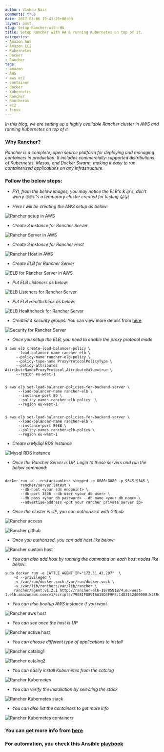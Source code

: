 ```yaml
---
author: Vishnu Nair
comments: true
date: 2017-03-06 19:43:25+00:00
layout: post
slug: Setup-Rancher-with-HA
title: Setup Rancher with HA & running Kubernetes on top of it.
categories:
- Amazon AWS
- Amazon EC2
- Kubernetes
- Docker
- Rancher
tags:
- amazon
- AWS
- aws ec2
- container
- docker
- kubernetes
- Rancher
- Rancheros
- ec2
- linux
---
```


*In this blog, we are setting up a highly available Rancher cluster in AWS and running Kubernetes on top of it*


### Why Rancher?

*Rancher is a complete, open source platform for deploying and managing containers in production. It includes commercially-supported distributions of Kubernetes, Mesos, and Docker Swarm, making it easy to run containerized applications on any infrastructure.*

### Follow the below steps:

* *FYI, from the below images, you may notice the ELB's & ip's, don't worry 🙄🙄 it's a temporary cluster created for testing 😛😜*

* *Here I will be creating the AWS setup as below:*

![Rancher setup in AWS](/images/rancher-aws-setup.png)

* *Create 3 instance for Rancher Server*

![Rancher Server in AWS](/images/rancher-server.png)

* *Create 3 instance for Rancher Host*

![Rancher Host in AWS](/images/rancher-host.png)

* *Create ELB for Rancher Server*

![ELB for Rancher Server in AWS](/images/rancher-elb.png)

* *Put ELB Listeners as below:*

![ELB Listeners for Rancher Server](/images/rancher-elb-listeners.png)

* *Put ELB Healthcheck as below:*

![ELB Healthcheck for Rancher Server](/images/rancher-elb-healthcheck.png)

* *Created 4 security groups:*
  You can view more details from [here](https://docs.rancher.com/rancher/v1.5/en/installing-rancher/installing-server/)

![Security for Rancher Server](/images/aws-rancher-sg.png)

* *Once you setup the ELB, you need to enable the proxy protocol mode*

```
$ aws elb create-load-balancer-policy \
     --load-balancer-name rancher-elb \  
     --policy-name rancher-elb-policy \
     --policy-type-name ProxyProtocolPolicyType \
     --policy-attributes AttributeName=ProxyProtocol,AttributeValue=true \
     --region eu-west-1

```   


```

$ aws elb set-load-balancer-policies-for-backend-server \
      --load-balancer-name rancher-elb \
      --instance-port 80 \
      --policy-names rancher-elb-policy  \
      --region eu-west-1

```

```

$ aws elb set-load-balancer-policies-for-backend-server \
      --load-balancer-name rancher-elb \
      --instance-port 8080 \
      --policy-names rancher-elb-policy \
      --region eu-west-1

```

* *Create a MySql RDS instance*

![Mysql RDS instance](/images/rancher-mysql.png)

* *Once the Rancher Server is UP, Login to those servers and run the below command:*

```

docker run -d --restart=unless-stopped -p 8080:8080 -p 9345:9345 \
       rancher/server:latest \
       --db-host <your rds endpoint> \
       --db-port 3306 --db-user <your db user> \
       --db-pass <your db password> --db-name <your db name> \
       --advertise-address <put your rancher private server ip>

```

* *Once the cluster is UP, you can authorize it with Github*

![Rancher access](/images/rancher-access.png)

![Rancher github](/images/rancher-oauth-github.png)


* *Once you authorized, you can add host like below:*

![Rancher custom host](/images/add-custom-host.png)

* *You can also add host by running the command on each host nodes like below:*

```
sudo docker run -e CATTLE_AGENT_IP="172.31.42.207"  \
    -d --privileged \
    -v /var/run/docker.sock:/var/run/docker.sock \
    -v /var/lib/rancher:/var/lib/rancher \
    rancher/agent:v1.2.1 http://rancher-elb-1978581874.eu-west-1.elb.amazonaws.com/v1/scripts/79081F08916A15D4F9F8:1483142400000:k2tRsgImqrdonHsdFYEtpI2ss

```

* *You can also bootup AWS instance if you want*

![Rancher aws host](/images/add-aws-host.png)

* *You can see once the host is UP*

![Rancher active host](/images/active-host.png)

* *You can choose different type of applications to install*

![Rancher catalog1](/images/catalog1.png)

![Rancher catalog2](/images/catalog2.png)

* *You can easily install Kubernetes from the catalog*

![Rancher Kubernetes](/images/k8s-template.png)

* *You can verify the installation by selecting the stack*

![Rancher Kubernetes stack](/images/starting-k8s.png)

* *You can also list the containers to get more info*

![Rancher Kubernetes containers](/images/container-info.png)

### You can get more info from [here](http://rancher.com/)

### For automation, you check this Ansible [playbook](https://github.com/galal-hussein/Rancher-Ansible)
